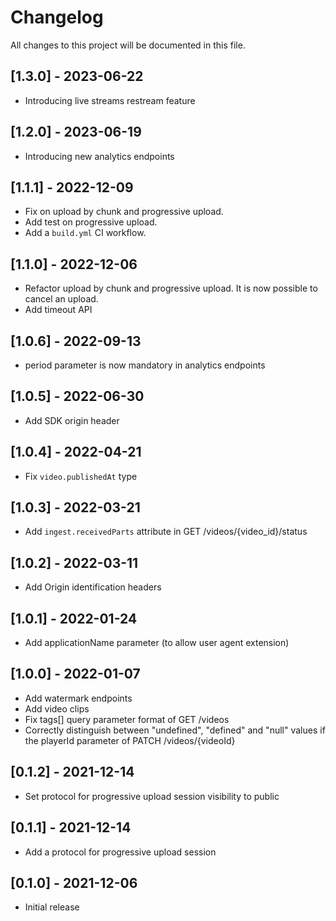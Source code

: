 # Changelog
All changes to this project will be documented in this file.

## [1.3.0] - 2023-06-22
- Introducing live streams restream feature

## [1.2.0] - 2023-06-19
- Introducing new analytics endpoints

## [1.1.1] - 2022-12-09
- Fix on upload by chunk and progressive upload.
- Add test on progressive upload.
- Add a `build.yml` CI workflow.

## [1.1.0] - 2022-12-06
- Refactor upload by chunk and progressive upload. It is now possible to cancel an upload.
- Add timeout API

## [1.0.6] - 2022-09-13
- period parameter is now mandatory in analytics endpoints

## [1.0.5] - 2022-06-30
- Add SDK origin header

## [1.0.4] - 2022-04-21
- Fix `video.publishedAt` type

## [1.0.3] - 2022-03-21
- Add `ingest.receivedParts` attribute in GET /videos/{video_id}/status

## [1.0.2] - 2022-03-11
- Add Origin identification headers

## [1.0.1] - 2022-01-24
- Add applicationName parameter (to allow user agent extension)

## [1.0.0] - 2022-01-07
- Add watermark endpoints
- Add video clips
- Fix tags[] query parameter format of GET /videos
- Correctly distinguish between "undefined", "defined" and "null" values if the playerId parameter of PATCH /videos/{videoId}

## [0.1.2] - 2021-12-14
- Set protocol for progressive upload session visibility to public

## [0.1.1] - 2021-12-14
- Add a protocol for progressive upload session

## [0.1.0] - 2021-12-06
- Initial release
